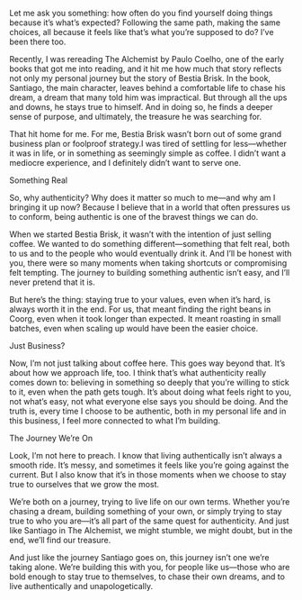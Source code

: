 
  Let me ask you something: how often do you find yourself doing things because it’s what’s expected? Following the same path, making the same choices, all because it feels like that’s what you’re supposed to do? I’ve been there too. 

  

Recently, I was rereading The Alchemist by Paulo Coelho, one of the early books that got me into reading, and it hit me how much that story reflects not only my personal journey but the story of Bestia Brisk. In the book, Santiago, the main character, leaves behind a comfortable life to chase his dream, a dream that many told him was impractical. But through all the ups and downs, he stays true to himself. And in doing so, he finds a deeper sense of purpose, and ultimately, the treasure he was searching for.

  

That hit home for me. For me, Bestia Brisk wasn’t born out of some grand business plan or foolproof strategy.I was tired of settling for less—whether it was in life, or in something as seemingly simple as coffee. I didn’t want a mediocre experience, and I definitely didn’t want to serve one.

  

Something Real

So, why authenticity? Why does it matter so much to me—and why am I bringing it up now? Because I believe that in a world that often pressures us to conform, being authentic is one of the bravest things we can do.

  

When we started Bestia Brisk, it wasn’t with the intention of just selling coffee. We wanted to do something different—something that felt real, both to us and to the people who would eventually drink it. And I’ll be honest with you, there were so many moments when taking shortcuts or compromising felt tempting. The journey to building something authentic isn’t easy, and I’ll never pretend that it is. 

  

But here’s the thing: staying true to your values, even when it’s hard, is always worth it in the end. For us, that meant finding the right beans in Coorg, even when it took longer than expected. It meant roasting in small batches, even when scaling up would have been the easier choice.

  

Just Business?

Now, I’m not just talking about coffee here. This goes way beyond that. It’s about how we approach life, too. I think that’s what authenticity really comes down to: believing in something so deeply that you’re willing to stick to it, even when the path gets tough. It’s about doing what feels right to you, not what’s easy, not what everyone else says you should be doing. And the truth is, every time I choose to be authentic, both in my personal life and in this business, I feel more connected to what I’m building.

  

The Journey We’re On

Look, I’m not here to preach. I know that living authentically isn’t always a smooth ride. It’s messy, and sometimes it feels like you’re going against the current. But I also know that it’s in those moments when we choose to stay true to ourselves that we grow the most.

  

We’re both on a journey, trying to live life on our own terms. Whether you’re chasing a dream, building something of your own, or simply trying to stay true to who you are—it’s all part of the same quest for authenticity. And just like Santiago in The Alchemist, we might stumble, we might doubt, but in the end, we’ll find our treasure.

  

And just like the journey Santiago goes on, this journey isn’t one we’re taking alone. We’re building this with you, for people like us—those who are bold enough to stay true to themselves, to chase their own dreams, and to live authentically and unapologetically.
